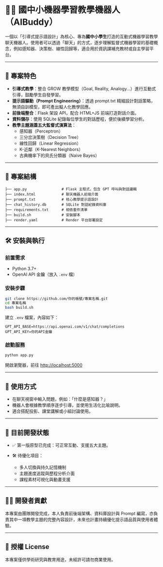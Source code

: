 
# 🧑‍🏫 國中小機器學習教學機器人（AIBuddy）

一個以「引導式提示語設計」為核心、專為**國中小學生**打造的互動式機器學習教學聊天機器人。使用者可以透過「聊天」的方式，逐步理解監督式機器學習的基礎概念，例如感知器、決策樹、線性回歸等，適合用於資訊課補充教材或自主學習平台。

---

## 🚀 專案特色

- **引導式教學**：整合 GROW 教學模型（Goal, Reality, Analogy...）進行互動式引導，鼓勵學生自發學習。
- **提示語驅動（Prompt Engineering）**：透過 prompt.txt 精細設計對話策略，無須自訓模型，即可產出擬人化教學回應。
- **前後端整合**：Flask 架設 API，配合 HTML+JS 前端打造對話介面。
- **資料儲存**：使用 SQLite 紀錄每位學生的對話歷程，便於後續學習分析。
- **教學主題涵蓋五大監督式演算法**：
  - 感知器（Perceptron）
  - 三分岔決策樹（Decision Tree）
  - 線性回歸（Linear Regression）
  - K-近鄰（K-Nearest Neighbors）
  - 古典機率下的貝氏分類器（Naive Bayes）

---

## 📁 專案結構

```
├── app.py                # Flask 主程式，包含 GPT 呼叫與對話邏輯
├── index.html            # 聊天機器人前端介面
├── prompt.txt            # 核心教學提示語設計
├── chat_history.db       # SQLite 對話紀錄資料庫
├── requirements.txt      # 相依套件清單
├── build.sh              # 安裝腳本
├── render.yaml           # Render 平台部署設定
```

---

## 🛠️ 安裝與執行

### 前置需求
- Python 3.7+
- OpenAI API 金鑰（放入 `.env` 檔）

### 安裝步驟

```bash
git clone https://github.com/你的帳號/專案名稱.git
cd 專案名稱
bash build.sh
```

建立 `.env` 檔案，內容如下：

```env
GPT_API_BASE=https://api.openai.com/v1/chat/completions
GPT_API_KEY=你的API金鑰
```

### 啟動服務

```bash
python app.py
```

開啟瀏覽器，前往 [http://localhost:5000](http://localhost:5000)

---

## 🧪 使用方式

- 在聊天視窗中輸入問題，例如：「什麼是感知器？」
- 機器人會根據教學順序逐步引導，並使用生活化比喻說明。
- 適合搭配投影、課堂講解或小組討論使用。

---

## 🔧 目前開發狀態

- ✅ 第一版原型已完成：可正常互動、支援五大主題。

- 🛠️ 待優化項目：
  - 多人切換與持久記憶機制
  - 主題進度追蹤與歷程分析介面
  - 課程素材可視化與動畫支援

---

## 🙋‍♂️ 開發者貢獻

本專案由團隊開發完成，本人負責前後端架構、資料庫設計與 Prompt 編寫，亦負責其中一項教學主題的完整內容設計，未來也計畫持續優化提示語品質與使用者體驗。

---

## 📜 授權 License

本專案僅供學術研究與教育用途，未經許可請勿商業使用。
